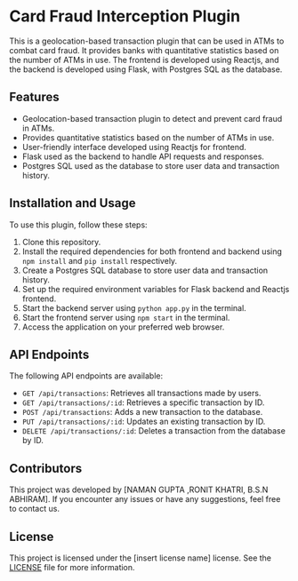 # Card Fraud Interception Plugin

This is a geolocation-based transaction plugin that can be used in ATMs to combat card fraud. It provides banks with quantitative statistics based on the number of ATMs in use. The frontend is developed using Reactjs, and the backend is developed using Flask, with Postgres SQL as the database.

## Features

- Geolocation-based transaction plugin to detect and prevent card fraud in ATMs.
- Provides quantitative statistics based on the number of ATMs in use.
- User-friendly interface developed using Reactjs for frontend.
- Flask used as the backend to handle API requests and responses.
- Postgres SQL used as the database to store user data and transaction history.

## Installation and Usage

To use this plugin, follow these steps:

1. Clone this repository.
2. Install the required dependencies for both frontend and backend using `npm install` and `pip install` respectively.
3. Create a Postgres SQL database to store user data and transaction history.
4. Set up the required environment variables for Flask backend and Reactjs frontend.
5. Start the backend server using `python app.py` in the terminal.
6. Start the frontend server using `npm start` in the terminal.
7. Access the application on your preferred web browser.

## API Endpoints

The following API endpoints are available:

- `GET /api/transactions`: Retrieves all transactions made by users.
- `GET /api/transactions/:id`: Retrieves a specific transaction by ID.
- `POST /api/transactions`: Adds a new transaction to the database.
- `PUT /api/transactions/:id`: Updates an existing transaction by ID.
- `DELETE /api/transactions/:id`: Deletes a transaction from the database by ID.

## Contributors

This project was developed by [NAMAN GUPTA ,RONIT KHATRI, B.S.N ABHIRAM]. If you encounter any issues or have any suggestions, feel free to contact us.

## License

This project is licensed under the [insert license name] license. See the [LICENSE](./LICENSE) file for more information.
